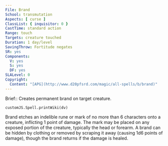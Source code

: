 ```yaml
---
File: Brand
School: transmutation
Aspects: [ curse ]
ClassList: { inquisitor: 0 }
CastTime: standard action
Range: touch
Targets: creature touched
Duration: 1 day/level
SavingThrow: Fortitude negates
SR: yes
Components:
  V: yes
  S: yes
  DF: yes
SLALevel: 0
Copyright:
  Content: "[APG](http://www.d20pfsrd.com/magic/all-spells/b/brand)"
---
```

Brief:: Creates permanent brand on target creature.

```dataviewjs
customJS.Spell.printWiki(dv)
```

Brand etches an indelible rune or mark of no more than 6 characters onto a creature, inflicting 1 point of damage. The mark may be placed on any exposed portion of the creature, typically the head or forearm. A brand can be hidden by clothing or removed by scraping it away (causing 1d6 points of damage), though the brand returns if the damage is healed.
